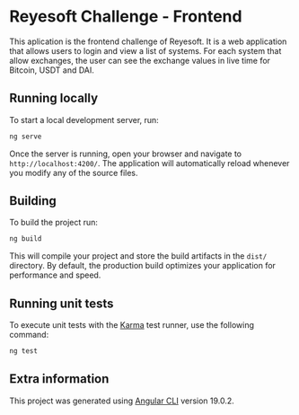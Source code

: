 # Reyesoft Challenge - Frontend
This aplication is the frontend challenge of Reyesoft.
It is a web application that allows users to login and view a list of systems.
For each system that allow exchanges, the user can see the exchange values in live time for Bitcoin, USDT and DAI.

## Running locally

To start a local development server, run:

```bash
ng serve
```

Once the server is running, open your browser and navigate to `http://localhost:4200/`. The application will automatically reload whenever you modify any of the source files.


## Building

To build the project run:

```bash
ng build
```

This will compile your project and store the build artifacts in the `dist/` directory. By default, the production build optimizes your application for performance and speed.

## Running unit tests

To execute unit tests with the [Karma](https://karma-runner.github.io) test runner, use the following command:

```bash
ng test
```

## Extra information 

This project was generated using [Angular CLI](https://github.com/angular/angular-cli) version 19.0.2.